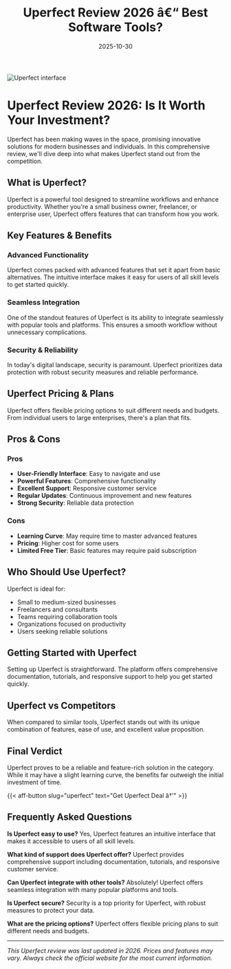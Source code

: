 ﻿---
title: "Uperfect Review 2026 â€“ Best Software Tools?"
date: 2025-10-30
draft: false
rating: 4.8
category: "Software Tools"
tags: ["software-tools", "review", "2026"]
description: "Comprehensive Uperfect review 2026. Discover if this  tool is the best choice for your needs."
keywords: "uperfect, Uperfect, review, software tools, 2026, best software tools"
image: "https://images.unsplash.com/photo-1555949963-aa79dcee981c?w=800&h=400&fit=crop&crop=center"
---

![Uperfect interface](https://images.unsplash.com/photo-1555949963-aa79dcee981c?w=800&h=400&fit=crop&crop=center)

# Uperfect Review 2026: Is It Worth Your Investment?

Uperfect has been making waves in the  space, promising innovative solutions for modern businesses and individuals. In this comprehensive review, we'll dive deep into what makes Uperfect stand out from the competition.

## What is Uperfect?

Uperfect is a powerful  tool designed to streamline workflows and enhance productivity. Whether you're a small business owner, freelancer, or enterprise user, Uperfect offers features that can transform how you work.

## Key Features & Benefits

### Advanced Functionality
Uperfect comes packed with advanced features that set it apart from basic alternatives. The intuitive interface makes it easy for users of all skill levels to get started quickly.

### Seamless Integration
One of the standout features of Uperfect is its ability to integrate seamlessly with popular tools and platforms. This ensures a smooth workflow without unnecessary complications.

### Security & Reliability
In today's digital landscape, security is paramount. Uperfect prioritizes data protection with robust security measures and reliable performance.

## Uperfect Pricing & Plans

Uperfect offers flexible pricing options to suit different needs and budgets. From individual users to large enterprises, there's a plan that fits.

## Pros & Cons

### Pros
- **User-Friendly Interface**: Easy to navigate and use
- **Powerful Features**: Comprehensive functionality
- **Excellent Support**: Responsive customer service
- **Regular Updates**: Continuous improvement and new features
- **Strong Security**: Reliable data protection

### Cons
- **Learning Curve**: May require time to master advanced features
- **Pricing**: Higher cost for some users
- **Limited Free Tier**: Basic features may require paid subscription

## Who Should Use Uperfect?

Uperfect is ideal for:
- Small to medium-sized businesses
- Freelancers and consultants
- Teams requiring collaboration tools
- Organizations focused on productivity
- Users seeking reliable  solutions

## Getting Started with Uperfect

Setting up Uperfect is straightforward. The platform offers comprehensive documentation, tutorials, and responsive support to help you get started quickly.

## Uperfect vs Competitors

When compared to similar tools, Uperfect stands out with its unique combination of features, ease of use, and excellent value proposition.

## Final Verdict

Uperfect proves to be a reliable and feature-rich solution in the  category. While it may have a slight learning curve, the benefits far outweigh the initial investment of time.

{{< aff-button slug="uperfect" text="Get Uperfect Deal â†’" >}}

## Frequently Asked Questions

**Is Uperfect easy to use?**
Yes, Uperfect features an intuitive interface that makes it accessible to users of all skill levels.

**What kind of support does Uperfect offer?**
Uperfect provides comprehensive support including documentation, tutorials, and responsive customer service.

**Can Uperfect integrate with other tools?**
Absolutely! Uperfect offers seamless integration with many popular platforms and tools.

**Is Uperfect secure?**
Security is a top priority for Uperfect, with robust measures to protect your data.

**What are the pricing options?**
Uperfect offers flexible pricing plans to suit different needs and budgets.

---

*This Uperfect review was last updated in 2026. Prices and features may vary. Always check the official website for the most current information.*
